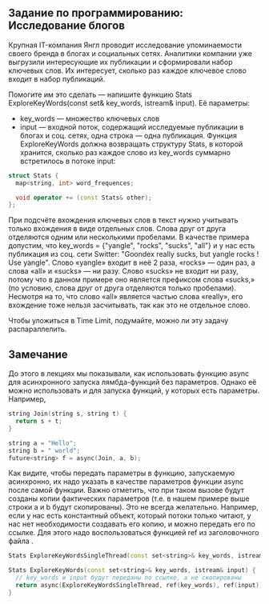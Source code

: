 ## Задание по программированию: Исследование блогов
Крупная IT-компания Янгл проводит исследование упоминаемости своего бренда в блогах и социальных сетях. Аналитики компании уже выгрузили интересующие их публикации и сформировали набор ключевых слов. Их интересует, сколько раз каждое ключевое слово входит в набор публикаций.

Помогите им это сделать — напишите функцию Stats ExploreKeyWords(const set<string>& key_words, istream& input). Её параметры:
* key_words — множество ключевых слов
* input — входной поток, содержащий исследуемые публикации в блогах и соц. сетях, одна строка — одна публикация.
Функция ExploreKeyWords должна возвращать структуру Stats, в которой хранится, сколько раз каждое слово из key_words суммарно встретилось в потоке input:
```C++
struct Stats {
  map<string, int> word_frequences;

  void operator += (const Stats& other);
};
```
При подсчёте вхождения ключевых слов в текст нужно учитывать только вхождения в виде отдельных слов. Слова друг от друга отделяются одним или несколькими пробелами. В качестве примера допустим, что key_words = {"yangle", "rocks", "sucks", "all"} и у нас есть публикация из соц. сети Switter: "Goondex really sucks, but yangle rocks ! Use yangle". Слово «yangle» входит в неё 2 раза, «rocks» — один раз, а слова «all» и «sucks» — ни разу. Слово «sucks» не входит ни разу, потому что в данном примере оно является префиксом слова «sucks,» (по условию, слова друг от друга отделяются только пробелами). Несмотря на то, что слово «all» является частью слова «really», его вхождение тоже нельзя засчитывать, так как это не отдельное слово.

Чтобы уложиться в Time Limit, подумайте, можно ли эту задачу распараллелить.

## Замечание
До этого в лекциях мы показывали, как использовать функцию async для асинхронного запуска лямбда-функций без параметров. Однако её можно использовать и для запуска функций, у которых есть параметры. Например,
```C++
string Join(string s, string t) {
  return s + t;
}

string a = "Hello";
string b = " world";
future<string> f = async(Join, a, b);
```

Как видите, чтобы передать параметры в функцию, запускаемую асинхронно, их надо указать в качестве параметров функции async после самой функции. Важно отметить, что при таком вызове будут созданы копии фактических параметров (т.е. в нашем примере выше строки a и b будут скопированы). Это не всегда желательно. Например, если у нас есть константный объект, который потоки только читают, у нас нет необходимости создавать его копию, и можно передать его по ссылке. Для этого надо воспользоваться функцией ref из заголовочного файла <functional>.
```c++
Stats ExploreKeyWordsSingleThread(const set<string>& key_words, istream& input);

Stats ExploreKeyWords(const set<string>& key_words, istream& input) {
  // key_words и input будут переданы по ссылке, а не скопированы
  return async(ExploreKeyWordsSingleThread, ref(key_words), ref(input)).get();
}
```
